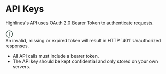 # API Keys

Highlines's API uses OAuth 2.0 Bearer Token to authenticate requests.

<aside class="notice-container-aside">
    <div class="notice-container">
        <div class="notice-icon">
            <svg xmlns="http://www.w3.org/2000/svg" width="24" height="24" viewBox="0 0 24 24" fill="none">
                <path d="M12 22.5625C6.16649 22.5625 1.4375 17.8335 1.4375 12C1.4375 6.16649 6.16649 1.4375 12 1.4375C17.8335 1.4375 22.5625 6.16649 22.5625 12C22.5625 15.6622 20.6988 18.889 17.8681 20.7838M12 18.8047V9.86719M12 8.03906V6.82031" stroke="#22382E" stroke-width="1.5" stroke-linecap="round" stroke-linejoin="round"/>
            </svg>
        </div>
        <div>
            An invalid, missing or expired token will result in HTTP `401` Unauthorized responses.
        </div>
    </div>
</aside>

* All API calls must include a bearer token.
* The API key should be kept confidential and only stored on your own servers.
